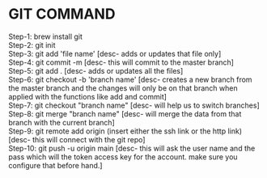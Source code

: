 <h1>GIT COMMAND</h1>
Step-1: brew install git <br />
Step-2: git init <br />
Step-3: git add 'file name' [desc- adds or updates that file only]<br />
Step-4: git commit -m [desc- this will commit to the master branch]<br />
Step-5: git add . [desc- adds or updates all the files]<br />
Step-6: git checkout -b 'branch name' [desc- 
creates a new branch from the master branch and the changes will only be on that branch when applied with the functions like add and commit]<br />
Step-7: git checkout "branch name" [desc- will help us to switch branches]<br />
Step-8: git merge "branch name" [desc- will merge the data from that branch with the current branch]<br />
Step-9: git remote add origin (insert either the ssh link or the http link) [desc- this will connect with the git repo]<br />
Step-10: git push -u origin main [desc- this will ask the user name and the pass which will the token access key for the account. make sure you configure that before hand.]<br />
